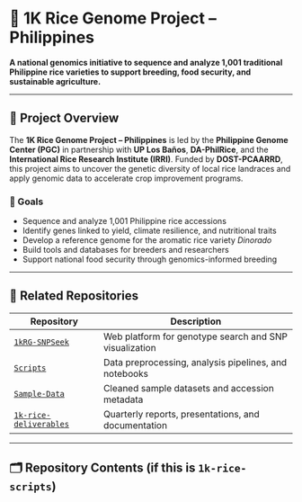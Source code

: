 # 🌾 1K Rice Genome Project – Philippines

**A national genomics initiative to sequence and analyze 1,001 traditional Philippine rice varieties to support breeding, food security, and sustainable agriculture.**

---

## 📘 Project Overview

The **1K Rice Genome Project – Philippines** is led by the **Philippine Genome Center (PGC)** in partnership with **UP Los Baños**, **DA-PhilRice**, and the **International Rice Research Institute (IRRI)**. Funded by **DOST-PCAARRD**, this project aims to uncover the genetic diversity of local rice landraces and apply genomic data to accelerate crop improvement programs.

### 🎯 Goals

- Sequence and analyze 1,001 Philippine rice accessions
- Identify genes linked to yield, climate resilience, and nutritional traits
- Develop a reference genome for the aromatic rice variety *Dinorado*
- Build tools and databases for breeders and researchers
- Support national food security through genomics-informed breeding

---

## 🧰 Related Repositories

| Repository | Description |
|------------|-------------|
| [`1kRG-SNPSeek`](https://github.com/your-org/1k-rice-web-interface) | Web platform for genotype search and SNP visualization
| [`Scripts`](https://github.com/your-org/1k-rice-scripts) | Data preprocessing, analysis pipelines, and notebooks |
| [`Sample-Data`](https://github.com/1KRG/1kRG-sample) | Cleaned sample datasets and accession metadata |
| [`1k-rice-deliverables`](https://github.com/your-org/1k-rice-deliverables) | Quarterly reports, presentations, and documentation |

---

## 🗂 Repository Contents (if this is `1k-rice-scripts`)

